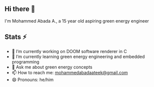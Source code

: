 ## Hi there 👋
I'm Mohammed Abada A., a 15 year old aspiring green energy engineer

## Stats ⚡
- 🔭 I’m currently working on DOOM software renderer in C
- 🌱 I’m currently learning green energy engineering and embedded programming
- 💬 Ask me about green energy concepts
- 📫 How to reach me: mohammedabadaateek@gmail.com
- 😄 Pronouns: he/him

